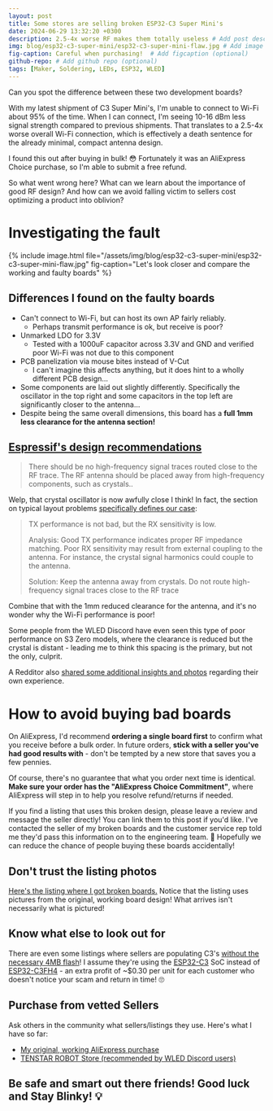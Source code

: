 ```yaml
---
layout: post
title: Some stores are selling broken ESP32-C3 Super Mini's
date: 2024-06-29 13:32:20 +0300
description: 2.5-4x worse RF makes them totally useless # Add post description (optional)
img: blog/esp32-c3-super-mini/esp32-c3-super-mini-flaw.jpg # Add image post (optional)
fig-caption: Careful when purchasing!  # Add figcaption (optional)
github-repo: # Add github repo (optional)
tags: [Maker, Soldering, LEDs, ESP32, WLED]
---
```


Can you spot the difference between these two development boards?

With my latest shipment of C3 Super Mini's, I'm unable to connect to Wi-Fi about 95% of the time. When I can connect, I'm seeing 10-16 dBm less signal strength compared to previous shipments. That translates to a 2.5-4x worse overall Wi-Fi connection, which is effectively a death sentence for the already minimal, compact antenna design.

I found this out after buying in bulk! 😳 Fortunately it was an AliExpress Choice purchase, so I'm able to submit a free refund.

So what went wrong here? What can we learn about the importance of good RF design? And how can we avoid falling victim to sellers cost optimizing a product into oblivion?

# Investigating the fault

{% include image.html 
    file="/assets/img/blog/esp32-c3-super-mini/esp32-c3-super-mini-flaw.jpg"
    fig-caption="Let's look closer and compare the working and faulty boards"
%}

## Differences I found on the faulty boards
* Can't connect to Wi-Fi, but can host its own AP fairly reliably.
  * Perhaps transmit performance is ok, but receive is poor?
* Unmarked LDO for 3.3V
  * Tested with a 1000uF capacitor across 3.3V and GND and verified poor Wi-Fi was not due to this component
* PCB panelization via mouse bites instead of V-Cut
  * I can't imagine this affects anything, but it does hint to a wholly different PCB design...
* Some components are laid out slightly differently. Specifically the oscillator in the top right and some capacitors in the top left are significantly closer to the antenna...
* Despite being the same overall dimensions, this board has a **full 1mm less clearance for the antenna section!**

## [Espressif's design recommendations](https://docs.espressif.com/projects/esp-hardware-design-guidelines/en/latest/esp32/pcb-layout-design.html#rf)
> There should be no high-frequency signal traces routed close to the RF trace. The RF antenna should be placed away from high-frequency components, such as crystals..

Welp, that crystal oscillator is now awfully close I think! In fact, the section on typical layout problems [specifically defines our case](https://docs.espressif.com/projects/esp-hardware-design-guidelines/en/latest/esp32c3/pcb-layout-design.html#tx-performance-is-not-bad-but-the-rx-sensitivity-is-low):

>TX performance is not bad, but the RX sensitivity is low.
>
>Analysis: Good TX performance indicates proper RF impedance matching. Poor RX sensitivity may result from external coupling to the antenna. For instance, the crystal signal harmonics could couple to the antenna.
>
>Solution: Keep the antenna away from crystals. Do not route high-frequency signal traces close to the RF trace

Combine that with the 1mm reduced clearance for the antenna, and it's no wonder why the Wi-Fi performance is poor!

Some people from the WLED Discord have even seen this type of poor performance on S3 Zero models, where the clearance is reduced but the crystal is distant - leading me to think this spacing is the primary, but not the only, culprit.

A Redditor also [shared some additional insights and photos](https://www.reddit.com/r/esp32/comments/1ecq8h5/warning_about_aliexpress_esp32_c3_mini_modules/lfei178/) regarding their own experience.

# How to avoid buying bad boards
On AliExpress, I'd recommend **ordering a single board first** to confirm what you receive before a bulk order. In future orders, **stick with a seller you've had good results with** - don't be tempted by a new store that saves you a few pennies.

Of course, there's no guarantee that what you order next time is identical. **Make sure your order has the "AliExpress Choice Commitment"**, where AliExpress will step in to help you resolve refund/returns if needed.

If you find a listing that uses this broken design, please leave a review and message the seller directly! You can link them to this post if you'd like. I've contacted the seller of my broken boards and the customer service rep told me they'd pass this information on to the engineering team. 🤞 Hopefully we can reduce the chance of people buying these boards accidentally!

## Don't trust the listing photos
[Here's the listing where I got broken boards.](https://www.aliexpress.us/item/3256806148201179.html) Notice that the listing uses pictures from the original, working board design! What arrives isn't necessarily what is pictured!

## Know what else to look out for
There are even some listings where sellers are populating C3's [without the necessary 4MB flash](https://www.reddit.com/r/esp32/comments/1ecq8h5/warning_about_aliexpress_esp32_c3_mini_modules/)! I assume they're using the [ESP32-C3](https://www.digikey.com/en/products/detail/espressif-systems/ESP32-C3/14115579) SoC instead of [ESP32-C3FH4](https://www.digikey.com/en/products/detail/espressif-systems/ESP32-C3FH4/14115592) - an extra profit of ~$0.30 per unit for each customer who doesn't notice your scam and return in time! 🙄

## Purchase from vetted Sellers
Ask others in the community what sellers/listings they use. Here's what I have so far:
* [My original, working AliExpress purchase](https://www.aliexpress.us/item/3256805910402296.html)
* [TENSTAR ROBOT Store (recommended by WLED Discord users)](https://www.aliexpress.us/item/3256805781327184.html)

## Be safe and smart out there friends! Good luck and Stay Blinky! 💡